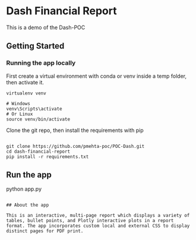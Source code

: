 # Dash Financial Report

This is a demo of the Dash-POC

## Getting Started

### Running the app locally

First create a virtual environment with conda or venv inside a temp folder, then activate it.

```
virtualenv venv

# Windows
venv\Scripts\activate
# Or Linux
source venv/bin/activate

```

Clone the git repo, then install the requirements with pip

```

git clone https://github.com/pmehta-poc/POC-Dash.git
cd dash-financial-report
pip install -r requirements.txt

```

## Run the app

python app.py

```

## About the app

This is an interactive, multi-page report which displays a variety of tables, bullet points, and Plotly interactive plots in a report format. The app incorporates custom local and external CSS to display distinct pages for PDF print.